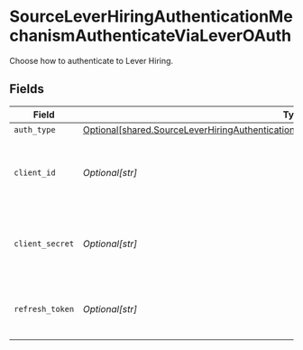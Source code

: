 # SourceLeverHiringAuthenticationMechanismAuthenticateViaLeverOAuth

Choose how to authenticate to Lever Hiring.


## Fields

| Field                                                                                                                                                                                              | Type                                                                                                                                                                                               | Required                                                                                                                                                                                           | Description                                                                                                                                                                                        |
| -------------------------------------------------------------------------------------------------------------------------------------------------------------------------------------------------- | -------------------------------------------------------------------------------------------------------------------------------------------------------------------------------------------------- | -------------------------------------------------------------------------------------------------------------------------------------------------------------------------------------------------- | -------------------------------------------------------------------------------------------------------------------------------------------------------------------------------------------------- |
| `auth_type`                                                                                                                                                                                        | [Optional[shared.SourceLeverHiringAuthenticationMechanismAuthenticateViaLeverOAuthAuthType]](undefined/models/shared/sourceleverhiringauthenticationmechanismauthenticatevialeveroauthauthtype.md) | :heavy_minus_sign:                                                                                                                                                                                 | N/A                                                                                                                                                                                                |
| `client_id`                                                                                                                                                                                        | *Optional[str]*                                                                                                                                                                                    | :heavy_minus_sign:                                                                                                                                                                                 | The Client ID of your Lever Hiring developer application.                                                                                                                                          |
| `client_secret`                                                                                                                                                                                    | *Optional[str]*                                                                                                                                                                                    | :heavy_minus_sign:                                                                                                                                                                                 | The Client Secret of your Lever Hiring developer application.                                                                                                                                      |
| `refresh_token`                                                                                                                                                                                    | *Optional[str]*                                                                                                                                                                                    | :heavy_check_mark:                                                                                                                                                                                 | The token for obtaining new access token.                                                                                                                                                          |